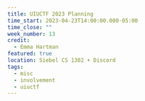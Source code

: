 ```yaml
---
title: UIUCTF 2023 Planning
time_start: 2023-04-23T14:00:00.000-05:00
time_close: ""
week_number: 13
credit:
  - Emma Hartman
featured: true
location: Siebel CS 1302 + Discord
tags:
  - misc
  - involvement
  - uiuctf
---
```

